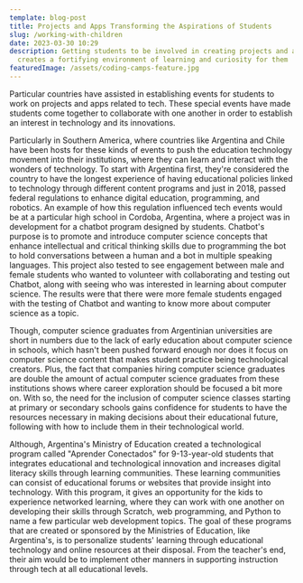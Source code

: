 ```yaml
---
template: blog-post
title: Projects and Apps Transforming the Aspirations of Students
slug: /working-with-children
date: 2023-03-30 10:29
description: Getting students to be involved in creating projects and apps
  creates a fortifying environment of learning and curiosity for them
featuredImage: /assets/coding-camps-feature.jpg
---
```

P﻿articular countries have assisted in establishing events for students to work on projects and apps related to tech. These special events have made students come together to collaborate with one another in order to establish an interest in technology and its innovations. 

P﻿articularly in Southern America, where countries like Argentina and Chile have been hosts for these kinds of events to push the education technology movement into their institutions, where they can learn and interact with the wonders of technology. To start with Argentina first, they're considered the country to have the longest experience of having educational policies linked to technology through different content programs and just in 2018, passed federal regulations to enhance digital education, programming, and robotics. An example of how this regulation influenced tech events would be at a particular high school in Cordoba, Argentina, where a project was in development for a chatbot program designed by students. Chatbot's purpose is to promote and introduce computer science concepts that enhance intellectual and critical thinking skills due to programming the bot to hold conversations between a human and a bot in multiple speaking languages. This project also tested to see engagement between male and female students who wanted to volunteer with collaborating and testing out Chatbot, along with seeing who was interested in learning about computer science. The results were that there were more female students engaged with the testing of Chatbot and wanting to know more about computer science as a topic. 

Though, computer science graduates from Argentinian universities are short in numbers due to the lack of early education about computer science in schools, which hasn't been pushed forward enough nor does it focus on computer science content that makes student practice being technological creators. Plus, the fact that companies hiring computer science graduates are double the amount of actual computer science graduates from these institutions shows where career exploration should be focused a bit more on. With so, the need for the inclusion of computer science classes starting at primary or secondary schools gains confidence for students to have the resources necessary in making decisions about their educational future, following with how to include them in their technological world. 

A﻿lthough, Argentina's Ministry of Education created a technological program called "Aprender Conectados" for 9-13-year-old students that integrates educational and technological innovation and increases digital literacy skills through learning communities. These learning communities can consist of educational forums or websites that provide insight into technology. With this program, it gives an opportunity for the kids to experience networked learning, where they can work with one another on developing their skills through Scratch, web programming, and Python to name a few particular web development topics. The goal of these programs that are created or sponsored by the Ministries of Education, like Argentina's, is to personalize students' learning through educational technology and online resources at their disposal. From the teacher's end, their aim would be to implement other manners in supporting instruction through tech at all educational levels.